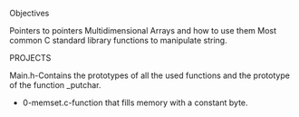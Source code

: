 Objectives

Pointers to pointers
Multidimensional Arrays and how to use them
Most common C standard library functions to manipulate string.

PROJECTS

Main.h-Contains the prototypes of all the used functions and the prototype of the function _putchar.

- 0-memset.c-function that fills memory with a constant byte.

